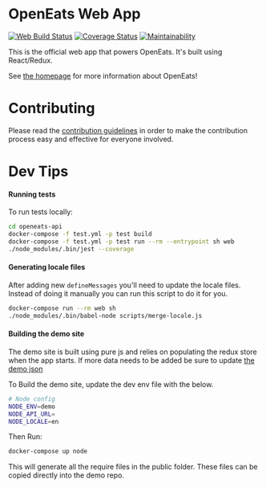 # OpenEats Web App

[![Web Build Status](https://travis-ci.org/open-eats/openeats-web.svg?branch=master)](https://travis-ci.org/open-eats/openeats-web)
[![Coverage Status](https://coveralls.io/repos/github/open-eats/openeats-web/badge.svg)](https://coveralls.io/github/open-eats/openeats-web)
[![Maintainability](https://api.codeclimate.com/v1/badges/5e46696ad10370f28ba3/maintainability)](https://codeclimate.com/github/open-eats/openeats-web/maintainability)

This is the official web app that powers OpenEats. It's built using React/Redux.

See [the homepage](https://github.com/open-eats/OpenEats) for more information about OpenEats!

# Contributing
Please read the [contribution guidelines](https://github.com/open-eats/openeats-web/blob/master/CONTRIBUTING.md) in order to make the contribution process easy and effective for everyone involved.

# Dev Tips

#### Running tests
To run tests locally:

```bash
cd openeats-api
docker-compose -f test.yml -p test build
docker-compose -f test.yml -p test run --rm --entrypoint sh web
./node_modules/.bin/jest --coverage
```

#### Generating locale files

After adding new `defineMessages` you'll need to update the locale files. Instead of doing it manually you can run this script to do it for you.

```bash
docker-compose run --rm web sh
./node_modules/.bin/babel-node scripts/merge-locale.js
```

#### Building the demo site

The demo site is built using pure js and relies on populating the redux store when the app starts. If more data needs to be added be sure to update [the demo json](https://github.com/open-eats/openeats-web/tree/master/modules/common/demo)

To Build the demo site, update the dev env file with the below.

```bash
# Node config
NODE_ENV=demo
NODE_API_URL=
NODE_LOCALE=en
```

Then Run:

```bash
docker-compose up node
```

This will generate all the require files in the public folder. These files can be copied directly into the demo repo.